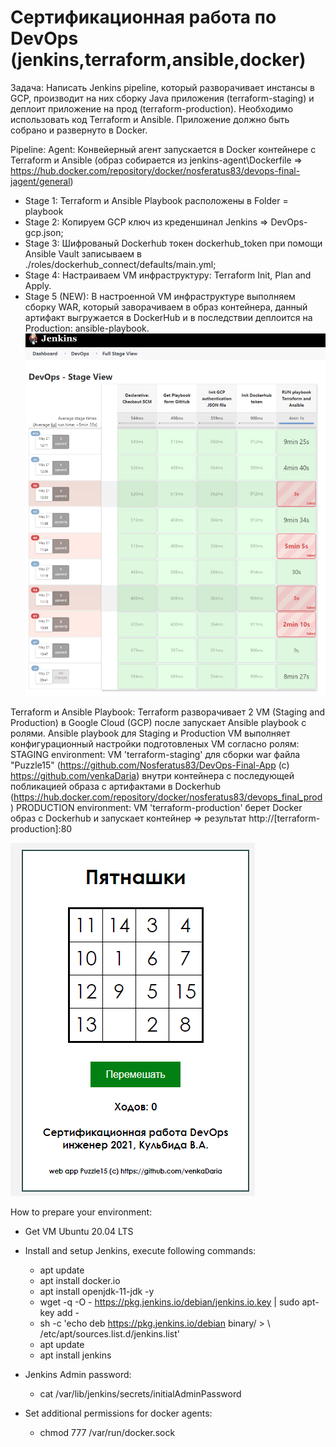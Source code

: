 # Сертификационная работа по DevOps (jenkins,terraform,ansible,docker)

Задача: Написать Jenkins pipeline, который разворачивает инстансы в GCP, производит на них сборку Java приложения (terraform-staging) и деплоит приложение на
прод (terraform-production). Необходимо использовать код Terraform и Ansible. Приложение должно быть собрано и развернуто в Docker.

Pipeline:
Agent: Конвейерный агент запускается в Docker контейнере с Terraform и Ansible (образ собирается из jenkins-agent\Dockerfile => https://hub.docker.com/repository/docker/nosferatus83/devops-final-jagent/general)

- Stage 1: Terraform и Ansible Playbook расположены в Folder = playbook
- Stage 2: Копируем GCP ключ из креденшинал Jenkins => DevOps-gcp.json;
- Stage 3: Шифрованый Dockerhub токен dockerhub_token при помощи Ansible Vault записываем в ./roles/dockerhub_connect/defaults/main.yml;
- Stage 4: Настраиваем VM инфраструктуру: Terraform Init, Plan and Apply.
- Stage 5 (NEW): В настроенной VM инфраструктуре выполняем сборку WAR, который заворачиваем в образ контейнера, данный артифакт выгружается в DockerHub  и в последствии деплоится на Production: ansible-playbook.
![Image alt](https://github.com/nosferatus83/DevOps-Final/raw/master/pipeline.png)

Terraform и Ansible Playbook:
Terraform разворачивает 2 VM (Staging and Production) в Google Cloud (GCP) после запускает Ansible playbook с ролями.
Ansible playbook для Staging и Production VM выполняет конфигурационный настройки подготовленых VM согласно ролям:
STAGING environment: VM 'terraform-staging' для сборки war файла "Puzzle15" (https://github.com/Nosferatus83/DevOps-Final-App (c) https://github.com/venkaDaria) внутри контейнера с последующей побликацией образа с артифактами в Dockerhub (https://hub.docker.com/repository/docker/nosferatus83/devops_final_prod)
PRODUCTION environment: VM 'terraform-production' берет Docker образ с Dockerhub и запускает контейнер => результат http://[terraform-production]:80

![Image alt](https://github.com/nosferatus83/DevOps-Final/raw/master/webapp.png)

How to prepare your environment:
- Get VM Ubuntu 20.04 LTS
- Install and setup Jenkins, execute following commands:
     - apt update
     - apt install docker.io
     - apt install openjdk-11-jdk -y
     - wget -q -O - https://pkg.jenkins.io/debian/jenkins.io.key | sudo apt-key add -
     - sh -c 'echo deb https://pkg.jenkins.io/debian binary/ > \ /etc/apt/sources.list.d/jenkins.list'
     - apt update
     - apt install jenkins

- Jenkins Admin password:
     - cat /var/lib/jenkins/secrets/initialAdminPassword

- Set additional permissions for docker agents:
     - chmod 777 /var/run/docker.sock

